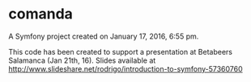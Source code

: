 comanda
=======

A Symfony project created on January 17, 2016, 6:55 pm.

This code has been created to support a presentation at Betabeers Salamanca (Jan 21th, 16). Slides available at http://www.slideshare.net/rodrigo/introduction-to-symfony-57360760
